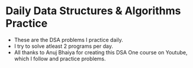 # Daily Data Structures & Algorithms Practice
- These are the DSA problems I practice daily.
- I try to solve atleast 2 programs per day.
- All thanks to Anuj Bhaiya for creating this DSA One course on Youtube, which I follow and practice problems.
